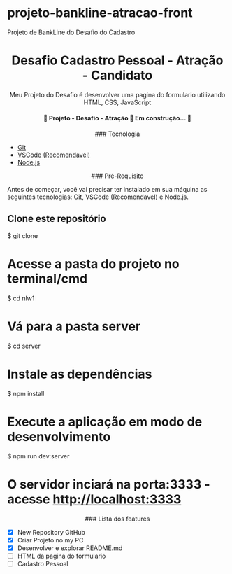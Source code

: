 # projeto-bankline-atracao-front
 Projeto de BankLine do Desafio do Cadastro

<h1 align="center"> Desafio Cadastro Pessoal - Atração - Candidato </h1>

<p align="center"> Meu Projeto do Desafio é desenvolver uma pagina do formulario utilizando HTML, CSS, JavaScript</p>

<h4 align="center"> 🚧  Projeto - Desafio - Atração 🚀 Em construção...  🚧 </h4>

<p align="center"> ### Tecnologia </p>

- [Git](https://git-scm.com)
- [VSCode (Recomendavel)](https://code.visualstudio.com/)
- [Node.js](https://nodejs.org/pt-br/)

<p align="center"> ### Pré-Requisito </p>

Antes de começar, você vai precisar ter instalado em sua máquina as seguintes tecnologias:
Git, VSCode (Recomendavel) e Node.js.

<h2>Clone este repositório</h2>
$ git clone <https://github.com/CakonChan/project-desafio-formulario>

# Acesse a pasta do projeto no terminal/cmd
$ cd nlw1

# Vá para a pasta server
$ cd server

# Instale as dependências
$ npm install

# Execute a aplicação em modo de desenvolvimento
$ npm run dev:server

# O servidor inciará na porta:3333 - acesse <http://localhost:3333>


<p align="center"> ### Lista dos features </p>


- [x] New Repository GitHub
- [x] Criar Projeto no my PC
- [x] Desenvolver e explorar README.md
- [ ] HTML da pagina do formulario
- [ ] Cadastro Pessoal

